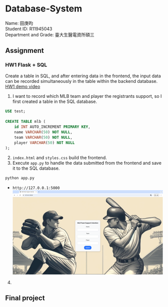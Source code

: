 # Database-System
Name: 田庚昀  
Student ID: R11945043  
Department and Grade: 臺大生醫電資所碩三  
## Assignment
### HW1 Flask + SQL
Create a table in SQL, and after entering data in the frontend, the input data can be recorded simultaneously in the table within the backend database.  
[HW1 demo video](https://www.youtube.com/watch?v=dMZsB5H3GRw)  
1. I want to record which MLB team and player the registrants support, so I first created a table in the SQL database.
```sql
USE test;

CREATE TABLE mlb (
    id INT AUTO_INCREMENT PRIMARY KEY,
    name VARCHAR(50) NOT NULL,
    team VARCHAR(50) NOT NULL,
    player VARCHAR(50) NOT NULL
);
```
2. `index.html` and `styles.css` build the frontend.
3. Execute `app.py` to handle the data submitted from the frontend and save it to the SQL database.
```bash
python app.py
```
* `http://127.0.0.1:5000`
![images](https://github.com/GengYunTien/Database-System/blob/main/images/hw1_example.png)
4. 
## Final project

